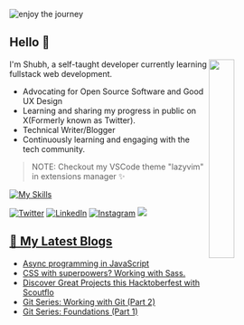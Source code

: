  ![enjoy the journey](https://github.com/shubhsharma19/shubhsharma19/assets/69891912/752fff9f-7e48-4df2-823f-3dc4beba39ef)

## Hello 👋

<img width="30%" align='right' src="https://i.giphy.com/media/10IEUy0f5V3WLu/giphy.webp">

<!-- Introduction -->
I'm Shubh, a self-taught developer currently learning fullstack web development.
- Advocating for Open Source Software and Good UX Design 
- Learning and sharing my progress in public on X(Formerly known as Twitter).</a>
- Technical Writer/Blogger
- Continuously learning and engaging with the tech community.

> NOTE: Checkout my VSCode theme "lazyvim" in extensions manager ✨

<!-- My Skills -->
[![My Skills](https://skillicons.dev/icons?i=js,nodejs,express,html,css,sass,bootstrap,tailwind,bash,git,figma,netlify,vscode,xd&perline=7)](https://skillicons.dev)

<!-- Socials stats -->
[![Twitter](https://img.shields.io/badge/Twitter-%231DA1F2.svg?logo=Twitter&logoColor=white)](https://twitter.com/shubhstwt)  [![LinkedIn](https://img.shields.io/badge/LinkedIn-%230077B5.svg?logo=linkedin&logoColor=white)](https://linkedin.com/in/shubhsharma19)
[![Instagram](https://img.shields.io/badge/Instagram-%23E4405F.svg?logo=Instagram&logoColor=white)](https://instagram.com/shubhsig)
<a href="https://ko-fi.com/shubhsharma19"><img src="https://img.shields.io/badge/buy%20me%20a-coffee-orange?style=flat&logo=ko-fi">

  
<!-- My blogs -->
## 📕 My Latest Blogs
<!-- BLOG-POST-LIST:START -->
- [Async programming in JavaScript](https://shubhsharma19.hashnode.dev/async-programming-in-js)
- [CSS with superpowers? Working with Sass.](https://shubhsharma19.hashnode.dev/css-with-superpowers-sass)
- [Discover Great Projects this Hacktoberfest with Scoutflo](https://shubhsharma19.hashnode.dev/discover-great-projects-this-hacktoberfest-with-scoutflo)
- [Git Series: Working with Git &lpar;Part 2&rpar;](https://shubhsharma19.hashnode.dev/working-with-git)
- [Git Series: Foundations &lpar;Part 1&rpar;](https://shubhsharma19.hashnode.dev/git-foundations)
<!-- BLOG-POST-LIST:END -->

